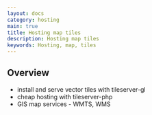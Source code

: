 ```yaml
---
layout: docs
category: hosting
main: true
title: Hosting map tiles
description: Hosting map tiles
keywords: Hosting, map, tiles
---
```


## Overview 

 - install and serve vector tiles with tileserver-gl
 - cheap hosting with tileserver-php
 - GIS map services - WMTS, WMS
